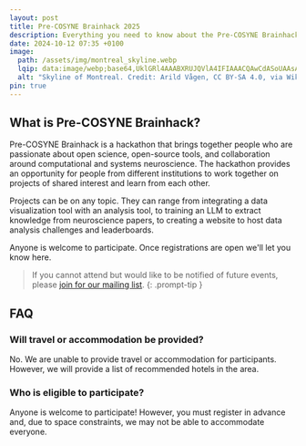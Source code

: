 ```yaml
---
layout: post
title: Pre-COSYNE Brainhack 2025
description: Everything you need to know about the Pre-COSYNE Brainhack 2025 in Montreal, Canada.
date: 2024-10-12 07:35 +0100
image:
  path: /assets/img/montreal_skyline.webp
  lqip: data:image/webp;base64,UklGRl4AAABXRUJQVlA4IFIAAACQAwCdASoUAAsAPzmGulQvKSWjMAgB4CcJR3ADjuIAFAEoulPQAP7odBAdzRndKKaf19MZ3ww/k8wWLeFEeoH8CRIG1oyPbyr7thiwwY71WgAA
  alt: "Skyline of Montreal. Credit: Arild Vågen, CC BY-SA 4.0, via Wikimedia Commons."
pin: true
---
```


What is Pre-COSYNE Brainhack?
-----------------------------

Pre-COSYNE Brainhack is a hackathon that brings together people who are passionate about open science, open-source tools, and collaboration around computational and systems neuroscience. The hackathon provides an opportunity for people from different institutions to work together on projects of shared interest and learn from each other.

Projects can be on any topic. They can range from integrating a data visualization tool with an analysis tool, to training an LLM to extract knowledge from neuroscience papers, to creating a website to host data analysis challenges and leaderboards.

Anyone is welcome to participate. Once registrations are open we'll let you know here.

> If you cannot attend but would like to be notified of future events, please [join for our mailing list](https://docs.google.com/forms/d/e/1FAIpQLSdH_LikO1-7HiVcM-Utu9r_0GEWcSiuwcFLck7f9zZgKC9OOw/viewform?usp=sf_link).
{: .prompt-tip }

FAQ
---

### Will travel or accommodation be provided?
No. We are unable to provide travel or accommodation for participants. However, we will provide a list of recommended hotels in the area.

### Who is eligible to participate?
Anyone is welcome to participate! However, you must register in advance and, due to space constraints, we may not be able to accommodate everyone.
